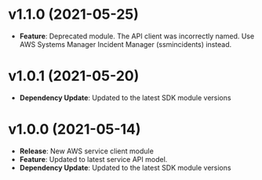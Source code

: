 # v1.1.0 (2021-05-25)

* **Feature**: Deprecated module. The API client was incorrectly named. Use AWS Systems Manager Incident Manager (ssmincidents) instead.

# v1.0.1 (2021-05-20)

* **Dependency Update**: Updated to the latest SDK module versions

# v1.0.0 (2021-05-14)

* **Release**: New AWS service client module
* **Feature**: Updated to latest service API model.
* **Dependency Update**: Updated to the latest SDK module versions

